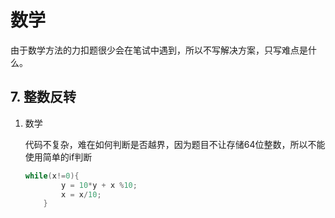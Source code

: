 # 数学

由于数学方法的力扣题很少会在笔试中遇到，所以不写解决方案，只写难点是什么。

## 7. 整数反转

1. 数学

    代码不复杂，难在如何判断是否越界，因为题目不让存储64位整数，所以不能使用简单的if判断

    ```C++
    while(x!=0){
            y = 10*y + x %10;
            x = x/10;
        }
    ```
